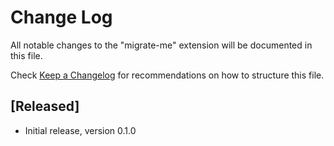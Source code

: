 # Change Log

All notable changes to the "migrate-me" extension will be documented in this file.

Check [Keep a Changelog](http://keepachangelog.com/) for recommendations on how to structure this file.

## [Released]

-   Initial release, version 0.1.0
